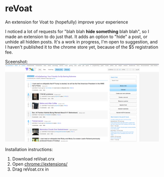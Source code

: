 # reVoat
An extension for Voat to (hopefully) improve your experience

I noticed a lot of requests for "blah blah **hide something** blah blah", so I made an extension to do just that. It adds an option to "hide" a post, or unhide all hidden posts. It's a work in progress, I'm open to suggestion, and I haven't published it to the chrome store yet, because of the $5 registration fee.

Sceenshot:
![alt tag](https://raw.githubusercontent.com/purpleicious/reVoat/master/screenshot.png)

Installation instructions:
1. Download reVoat.crx
2. Open [chrome://extensions/](chrome://extensions/)
3. Drag reVoat.crx in
